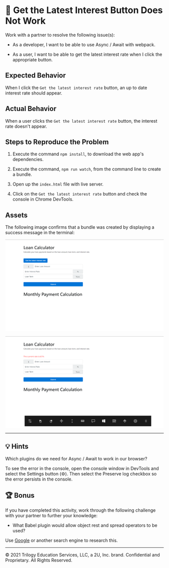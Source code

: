 # 🐛 Get the Latest Interest Button Does Not Work

Work with a partner to resolve the following issue(s):

* As a developer, I want to be able to use Async / Await with webpack.

* As a user, I want to be able to get the latest interest rate when I click the appropriate button.

## Expected Behavior

When I click the `Get the latest interest rate` button, an up to date interest rate should appear.

## Actual Behavior

When a user clicks the `Get the latest interest rate` button, the interest rate doesn't appear.

## Steps to Reproduce the Problem

1. Execute the command `npm install`, to download the web app's dependencies.

2. Execute the command, `npm run watch`, from the command line to create a bundle.

3. Open up the `index.html` file with live server.

4. Click on the `Get the latest interest rate` button and check the console in Chrome DevTools.

## Assets

The following image confirms that a bundle was created by displaying a success message in the terminal:

![Get the latest interest rate button on the web application.](./Assets/interest-button.png)

![The latest interest rate being displayed on the web application.](./Assets/interest.png)

---

## 💡 Hints

Which plugins do we need for Async / Await to work in our browser?

To see the error in the console, open the console window in DevTools and select the Settings button (⚙️). Then select the Preserve log checkbox so the error persists in the console.

## 🏆 Bonus

If you have completed this activity, work through the following challenge with your partner to further your knowledge:

* What Babel plugin would allow object rest and spread operators to be used?

Use [Google](https://www.google.com) or another search engine to research this.

---
© 2021 Trilogy Education Services, LLC, a 2U, Inc. brand. Confidential and Proprietary. All Rights Reserved.
